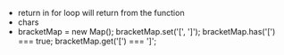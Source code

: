 - return in for loop will return from the function
- chars 
- bracketMap = new Map(); bracketMap.set('[', ']'); bracketMap.has('[') === true; bracketMap.get('[') === ']';

